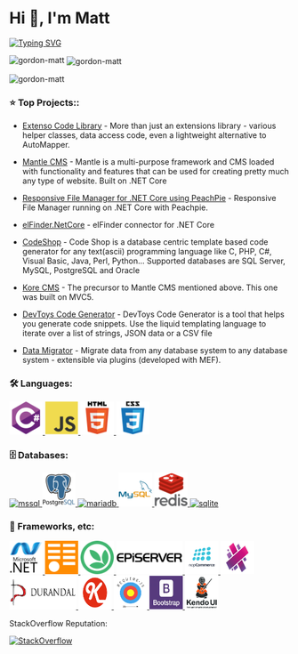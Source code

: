 # Hi 👋, I'm Matt

[![Typing SVG](https://readme-typing-svg.demolab.com?font=Fira+Code&pause=1000&vCenter=true&width=435&lines=BSc+in+Computer+Science;.NET+Developer;C%23+%7C+JavaScript+%7C+SQL)](https://gordon-matt.github.io/MyResume)

<p><img align="left" src="https://github-readme-stats.vercel.app/api/top-langs?username=gordon-matt&show_icons=true&theme=dark&title_color=ffffff&text_color=ffffff&locale=en&layout=compact" alt="gordon-matt" /></p>
<p>&nbsp;<img align="center" src="https://github-readme-stats.vercel.app/api?username=gordon-matt&show_icons=true&theme=dark&locale=en" alt="gordon-matt" /></p>
<p><img align="center" src="https://github-readme-streak-stats.herokuapp.com/?user=gordon-matt&theme=dark" alt="gordon-matt" /></p>

<h3 align="left">⭐ Top Projects::</h3>

- [Extenso Code Library](https://github.com/gordon-matt/Extenso) - More than just an extensions library - various helper classes, data access code, even a lightweight alternative to AutoMapper.

- [Mantle CMS](https://github.com/gordon-matt/MantleCMS) - Mantle is a multi-purpose framework and CMS loaded with functionality and features that can be used for creating pretty much any type of website. Built on .NET Core

- [Responsive File Manager for .NET Core using PeachPie](https://github.com/gordon-matt/peachpie-responsive-file-manager) - Responsive File Manager running on .NET Core with Peachpie.

- [elFinder.NetCore](https://github.com/gordon-matt/elFinder.NetCore) - elFinder connector for .NET Core

- [CodeShop](https://github.com/gordon-matt/CodeShop) - Code Shop is a database centric template based code generator for any text(ascii) programming language like C, PHP, C#, Visual Basic, Java, Perl, Python… Supported databases are SQL Server, MySQL, PostgreSQL and Oracle

- [Kore CMS](https://github.com/gordon-matt/KoreCMS) - The precursor to Mantle CMS mentioned above. This one was built on MVC5.

- [DevToys Code Generator](https://github.com/gordon-matt/Heroicsoft.DevToys.CodeGenerator) - DevToys Code Generator is a tool that helps you generate code snippets. Use the liquid templating language to iterate over a list of strings, JSON data or a CSV file

- [Data Migrator](https://github.com/gordon-matt/DataMigrator) - Migrate data from any database system to any database system - extensible via plugins (developed with MEF).

<h3 align="left">🛠️ Languages:</h3>
<p align="left">
    <a href="https://www.w3schools.com/cs/" target="_blank" rel="noreferrer">
        <img src="https://raw.githubusercontent.com/devicons/devicon/master/icons/csharp/csharp-original.svg" alt="csharp" width="60" height="60"/>
    </a>
    <a href="https://developer.mozilla.org/en-US/docs/Web/JavaScript" target="_blank" rel="noreferrer">
        <img src="https://raw.githubusercontent.com/devicons/devicon/master/icons/javascript/javascript-original.svg" alt="javascript" width="60" height="60"/>
    </a>
    <a href="https://www.w3.org/html/" target="_blank" rel="noreferrer">
        <img src="https://raw.githubusercontent.com/devicons/devicon/master/icons/html5/html5-original-wordmark.svg" alt="html5" width="60" height="60"/>
    </a>
    <a href="https://www.w3schools.com/css/" target="_blank" rel="noreferrer">
        <img src="https://raw.githubusercontent.com/devicons/devicon/master/icons/css3/css3-original-wordmark.svg" alt="css3" width="60" height="60"/>
    </a>
</p>

### 🗄️ Databases:

<p align="left">
	<a href="https://www.microsoft.com/en-us/sql-server" target="_blank" rel="noreferrer">
		<img src="https://www.svgrepo.com/show/303229/microsoft-sql-server-logo.svg" alt="mssql" width="60" height="60"/>
	</a>
	<a href="https://www.postgresql.org" target="_blank" rel="noreferrer">
		<img src="https://raw.githubusercontent.com/devicons/devicon/master/icons/postgresql/postgresql-original-wordmark.svg" alt="postgresql" width="60" height="60"/>
	</a>
	<a href="https://mariadb.org/" target="_blank" rel="noreferrer">
		<img src="https://www.vectorlogo.zone/logos/mariadb/mariadb-icon.svg" alt="mariadb" width="60" height="60"/>
	</a>
	<a href="https://www.mysql.com/" target="_blank" rel="noreferrer">
		<img src="https://raw.githubusercontent.com/devicons/devicon/master/icons/mysql/mysql-original-wordmark.svg" alt="mysql" width="60" height="60"/>
	</a>
	<a href="https://redis.io" target="_blank" rel="noreferrer">
		<img src="https://raw.githubusercontent.com/devicons/devicon/master/icons/redis/redis-original-wordmark.svg" alt="redis" width="60" height="60"/>
	</a>
	<a href="https://www.sqlite.org/" target="_blank" rel="noreferrer">
		<img src="https://www.vectorlogo.zone/logos/sqlite/sqlite-icon.svg" alt="sqlite" width="60" height="60"/>
	</a>
</p>

<h3 align="left">🧰 Frameworks, etc:</h3>
<p align="left">
    <a href="https://dotnet.microsoft.com/" target="_blank" rel="noreferrer">
        <img src="https://raw.githubusercontent.com/devicons/devicon/master/icons/dot-net/dot-net-original-wordmark.svg" alt="dotnet" width="60" height="60"/>
    </a>
    <a href="https://www.odata.org/" target="_blank" rel="noreferrer">
        <img src="https://github.com/gordon-matt/gordon-matt/blob/master/img/odata.png" alt="odata" width="60" height="60"/>
    </a>
    <a href="https://orchardcore.net/" target="_blank" rel="noreferrer">
        <img src="https://github.com/gordon-matt/gordon-matt/blob/master/img/orchard.png" alt="orchard-cms" width="60" height="60"/>
    </a>
    <a href="https://www.optimizely.com/" target="_blank" rel="noreferrer">
        <img src="https://github.com/gordon-matt/gordon-matt/blob/master/img/episerver.png" alt="episerver-cms" width="120" height="60"/>
    </a>
    <a href="https://www.nopcommerce.com/" target="_blank" rel="noreferrer">
        <img src="https://github.com/gordon-matt/gordon-matt/blob/master/img/nopCommerce.png" alt="nopcommerce" width="60" height="60"/>
    </a>
    <a href="https://aurelia.io/" target="_blank" rel="noreferrer">
        <img src="https://github.com/gordon-matt/gordon-matt/blob/master/img/aurelia.jpg" alt="aurelia" width="60" height="60"/>
    </a>
    <a href="https://web.archive.org/web/20141227005720/http://durandaljs.com/" target="_blank" rel="noreferrer">
        <img src="https://github.com/gordon-matt/gordon-matt/blob/master/img/durandal.png" alt="durandal" width="120" height="60"/>
    </a>
    <a href="https://knockoutjs.com/" target="_blank" rel="noreferrer">
        <img src="https://github.com/gordon-matt/gordon-matt/blob/master/img/knockout.png" alt="knockoutjs" width="60" height="60"/>
    </a>
    <a href="https://requirejs.org/" target="_blank" rel="noreferrer">
        <img src="https://github.com/gordon-matt/gordon-matt/blob/master/img/requirejs.png" alt="requirejs" width="60" height="60"/>
    </a>
    <a href="https://getbootstrap.com" target="_blank" rel="noreferrer">
	<img src="https://github.com/gordon-matt/gordon-matt/blob/master/img/bootstrap.jpg" alt="bootstrap" width="60" height="60"/>
    </a>
    <a href="https://www.telerik.com/kendo-ui" target="_blank" rel="noreferrer">
        <img src="https://github.com/gordon-matt/gordon-matt/blob/master/img/kendo.png" alt="kendo-ui" width="60" height="60"/>
    </a>
</p>

StackOverflow Reputation: 

<a href="https://stackoverflow.com/users/504031/matt" target="_blank">
<img alt="StackOverflow"
src="https://stackoverflow-badge.vercel.app/?userID=504031" />
</a>
